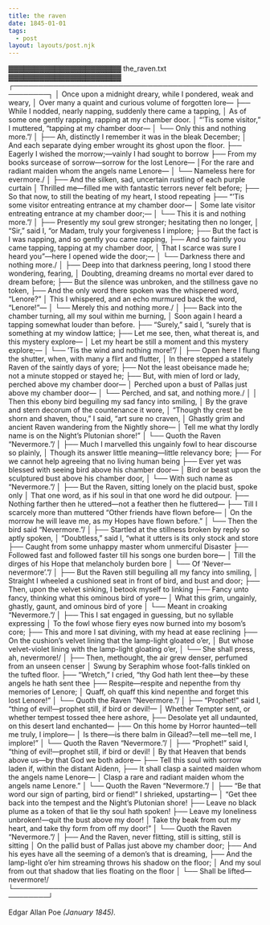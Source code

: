 ```yaml
---
title: the raven
date: 1845-01-01
tags:
  - post
layout: layouts/post.njk
---
```

▓▓▓▓▓▓▓▓▓▓▓▓▓▓▓▓▓▓▓▓▓▓ the_raven.txt ▓▓▓▓▓▓▓▓▓▓▓▓▓▓▓▓▓▓▓▓▓▓
┌─────────────────────────────────────────────────────────┐
│ Once upon a midnight dreary, while I pondered, weak and weary,
│ Over many a quaint and curious volume of forgotten lore—
├── While I nodded, nearly napping, suddenly there came a tapping,
│ As of some one gently rapping, rapping at my chamber door.
│ “’Tis some visitor,” I muttered, “tapping at my chamber door—
│         └── Only this and nothing more.”/
│
├── Ah, distinctly I remember it was in the bleak December;
│ And each separate dying ember wrought its ghost upon the floor.
├── Eagerly I wished the morrow;—vainly I had sought to borrow
├── From my books surcease of sorrow—sorrow for the lost Lenore—
│For the rare and radiant maiden whom the angels name Lenore—
│         └── Nameless here for evermore./
│
├── And the silken, sad, uncertain rustling of each purple curtain
│ Thrilled me—filled me with fantastic terrors never felt before;
├── So that now, to still the beating of my heart, I stood repeating
├── “’Tis some visitor entreating entrance at my chamber door—
│ Some late visitor entreating entrance at my chamber door;—
│         └── This it is and nothing more.”/
│
├── Presently my soul grew stronger; hesitating then no longer,
│ “Sir,” said I, “or Madam, truly your forgiveness I implore;
├── But the fact is I was napping, and so gently you came rapping,
├── And so faintly you came tapping, tapping at my chamber door,
│ That I scarce was sure I heard you”—here I opened wide the door;—
│         └── Darkness there and nothing more./
│
├── Deep into that darkness peering, long I stood there wondering, fearing,
│ Doubting, dreaming dreams no mortal ever dared to dream before;
├── But the silence was unbroken, and the stillness gave no token,
├── And the only word there spoken was the whispered word, “Lenore?”
│ This I whispered, and an echo murmured back the word, “Lenore!”—
│         └── Merely this and nothing more./
│
├── Back into the chamber turning, all my soul within me burning,
│ Soon again I heard a tapping somewhat louder than before.
├── “Surely,” said I, “surely that is something at my window lattice;
├── Let me see, then, what thereat is, and this mystery explore—
│ Let my heart be still a moment and this mystery explore;—
│         └── ’Tis the wind and nothing more!”/
│
├── Open here I flung the shutter, when, with many a flirt and flutter,
│ In there stepped a stately Raven of the saintly days of yore;
├── Not the least obeisance made he; not a minute stopped or stayed he;
├── But, with mien of lord or lady, perched above my chamber door—
│ Perched upon a bust of Pallas just above my chamber door—
│         └── Perched, and sat, and nothing more./
│
│ Then this ebony bird beguiling my sad fancy into smiling,
│ By the grave and stern decorum of the countenance it wore,
│ “Though thy crest be shorn and shaven, thou,” I said, “art sure no craven,
│ Ghastly grim and ancient Raven wandering from the Nightly shore—
│ Tell me what thy lordly name is on the Night’s Plutonian shore!”
│         └── Quoth the Raven “Nevermore.”/
│
├── Much I marvelled this ungainly fowl to hear discourse so plainly,
│ Though its answer little meaning—little relevancy bore;
├── For we cannot help agreeing that no living human being
├── Ever yet was blessed with seeing bird above his chamber door—
│ Bird or beast upon the sculptured bust above his chamber door,
│         └── With such name as “Nevermore.”/
│
├── But the Raven, sitting lonely on the placid bust, spoke only
│ That one word, as if his soul in that one word he did outpour.
├── Nothing farther then he uttered—not a feather then he fluttered—
├── Till I scarcely more than muttered “Other friends have flown before—
│ On the morrow he will leave me, as my Hopes have flown before.”
│         └── Then the bird said “Nevermore.”/
│
├── Startled at the stillness broken by reply so aptly spoken,
│ “Doubtless,” said I, “what it utters is its only stock and store
├── Caught from some unhappy master whom unmerciful Disaster
├── Followed fast and followed faster till his songs one burden bore—
│ Till the dirges of his Hope that melancholy burden bore
│         └── Of ‘Never—nevermore’.”/
│
├── But the Raven still beguiling all my fancy into smiling,
│ Straight I wheeled a cushioned seat in front of bird, and bust and door;
├── Then, upon the velvet sinking, I betook myself to linking
├── Fancy unto fancy, thinking what this ominous bird of yore—
│ What this grim, ungainly, ghastly, gaunt, and ominous bird of yore
│         └── Meant in croaking “Nevermore.”/
│
├── This I sat engaged in guessing, but no syllable expressing
│ To the fowl whose fiery eyes now burned into my bosom’s core;
├── This and more I sat divining, with my head at ease reclining
├── On the cushion’s velvet lining that the lamp-light gloated o’er,
│ But whose velvet-violet lining with the lamp-light gloating o’er,
│         └── She shall press, ah, nevermore!/
│
├── Then, methought, the air grew denser, perfumed from an unseen censer
│ Swung by Seraphim whose foot-falls tinkled on the tufted floor.
├── “Wretch,” I cried, “thy God hath lent thee—by these angels he hath sent thee
├── Respite—respite and nepenthe from thy memories of Lenore;
│ Quaff, oh quaff this kind nepenthe and forget this lost Lenore!”
│         └── Quoth the Raven “Nevermore.”/
│
├── “Prophet!” said I, “thing of evil!—prophet still, if bird or devil!—
│ Whether Tempter sent, or whether tempest tossed thee here ashore,
├── Desolate yet all undaunted, on this desert land enchanted—
├── On this home by Horror haunted—tell me truly, I implore—
│ Is there—is there balm in Gilead?—tell me—tell me, I implore!”
│         └── Quoth the Raven “Nevermore.”/
│
├── “Prophet!” said I, “thing of evil!—prophet still, if bird or devil!
│ By that Heaven that bends above us—by that God we both adore—
├── Tell this soul with sorrow laden if, within the distant Aidenn,
├── It shall clasp a sainted maiden whom the angels name Lenore—
│ Clasp a rare and radiant maiden whom the angels name Lenore.”
│         └── Quoth the Raven “Nevermore.”/
│
├── “Be that word our sign of parting, bird or fiend!” I shrieked, upstarting—
│ “Get thee back into the tempest and the Night’s Plutonian shore!
├── Leave no black plume as a token of that lie thy soul hath spoken!
├── Leave my loneliness unbroken!—quit the bust above my door!
│ Take thy beak from out my heart, and take thy form from off my door!”
│         └── Quoth the Raven “Nevermore.”/
│
├── And the Raven, never flitting, still is sitting, still is sitting
│ On the pallid bust of Pallas just above my chamber door;
├── And his eyes have all the seeming of a demon’s that is dreaming,
├── And the lamp-light o’er him streaming throws his shadow on the floor;
│ And my soul from out that shadow that lies floating on the floor
│         └── Shall be lifted—nevermore!/
└─────────────────────────────────────────────────────────┘

<p>Edgar Allan Poe <i>(January 1845).</i></p>
